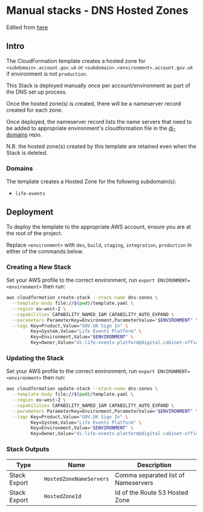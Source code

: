 # Manual stacks - DNS Hosted Zones

Edited
from [here](https://github.com/alphagov/di-accounts-infra/blob/9ddff8f2f9683a518a6a844c3918bfa67cae53e1/platform-dns/README.md)

## Intro

The CloudFormation template creates a hosted zone for `<subdomain>.account.gov.uk`
or `<subdomain>.<environment>.account.gov.uk` if environment is not `production`.

This Stack is deployed manually once per account/environment
as part of the DNS set up process.

Once the hosted zone(s) is created, there will be a nameserver record created for each zone.

Once deployed, the nameserver record lists the name servers that need to be added to appropriate environment's
cloudformation file in
the [di-domains](https://github.com/alphagov/di-domains/blob/main/cloudformation/domain/template.yaml) repo.

N.B. the hosted zone(s) created by this template are retained even when the Stack is deleted.

### Domains

The template creates a Hosted Zone for the following subdomain(s):

- `life-events`

## Deployment

To deploy the template to the appropriate AWS account, ensure you are at the root of the project.

Replace `<environment>` with `dev`, `build`, `staging`, `integration`, `production` in either of the commands below.

### Creating a New Stack

Set your AWS profile to the correct environment, run `export ENVIRONMENT=<environment>` then run:

```bash
aws cloudformation create-stack --stack-name dns-zones \
  --template-body file://$(pwd)/template.yaml \
  --region eu-west-2 \
  --capabilities CAPABILITY_NAMED_IAM CAPABILITY_AUTO_EXPAND \
  --parameters ParameterKey=Environment,ParameterValue="$ENVIRONMENT" \
  --tags Key=Product,Value="GOV.UK Sign In" \
         Key=System,Value="Life Events Platform" \
         Key=Environment,Value="$ENVIRONMENT" \
         Key=Owner,Value="di-life-events-platform@digital.cabinet-office.gov.uk"
```

### Updating the Stack

Set your AWS profile to the correct environment, run `export ENVIRONMENT=<environment>` then run:

```bash
aws cloudformation update-stack --stack-name dns-zones \
  --template-body file://$(pwd)/template.yaml \
  --region eu-west-2 \
  --capabilities CAPABILITY_NAMED_IAM CAPABILITY_AUTO_EXPAND \
  --parameters ParameterKey=Environment,ParameterValue="$ENVIRONMENT" \
  --tags Key=Product,Value="GOV.UK Sign In" \
         Key=System,Value="Life Events Platform" \
         Key=Environment,Value="$ENVIRONMENT" \
         Key=Owner,Value="di-life-events-platform@digital.cabinet-office.gov.uk"
```

### Stack Outputs

| Type         | Name                    | Description                         |
|--------------|-------------------------|-------------------------------------|
| Stack Export | `HostedZoneNameServers` | Comma separated list of Nameservers |
| Stack Export | `HostedZoneId`          | Id of the Route 53 Hosted Zone      |
